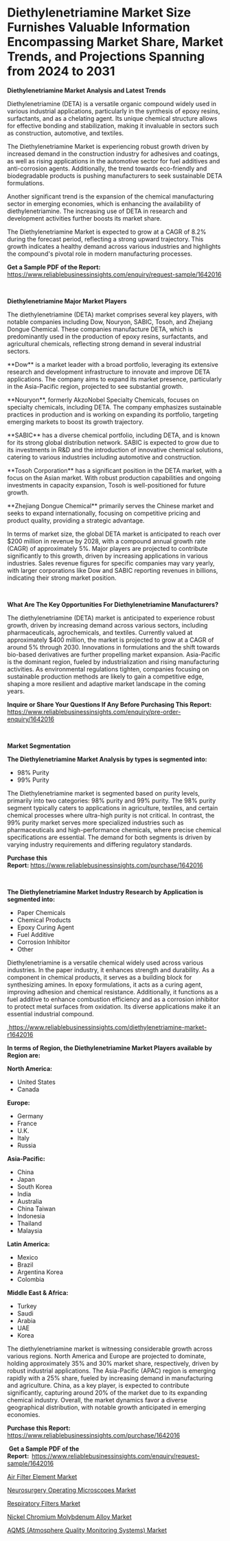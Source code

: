 <p><h1>Diethylenetriamine Market Size Furnishes Valuable Information Encompassing Market Share, Market Trends, and Projections Spanning from 2024 to 2031</h1></p><p><strong>Diethylenetriamine Market Analysis and Latest Trends</strong></p>
<p><p>Diethylenetriamine (DETA) is a versatile organic compound widely used in various industrial applications, particularly in the synthesis of epoxy resins, surfactants, and as a chelating agent. Its unique chemical structure allows for effective bonding and stabilization, making it invaluable in sectors such as construction, automotive, and textiles. </p><p>The Diethylenetriamine Market is experiencing robust growth driven by increased demand in the construction industry for adhesives and coatings, as well as rising applications in the automotive sector for fuel additives and anti-corrosion agents. Additionally, the trend towards eco-friendly and biodegradable products is pushing manufacturers to seek sustainable DETA formulations. </p><p>Another significant trend is the expansion of the chemical manufacturing sector in emerging economies, which is enhancing the availability of diethylenetriamine. The increasing use of DETA in research and development activities further boosts its market share. </p><p>The Diethylenetriamine Market is expected to grow at a CAGR of 8.2% during the forecast period, reflecting a strong upward trajectory. This growth indicates a healthy demand across various industries and highlights the compound's pivotal role in modern manufacturing processes.</p></p>
<p><strong>Get a Sample PDF of the Report:&nbsp;</strong> <a href="https://www.reliablebusinessinsights.com/enquiry/request-sample/1642016?utm_campaign=39&utm_medium=2&utm_source=Github&utm_content=ia&utm_term=10112024&utm_id=diethylenetriamine">https://www.reliablebusinessinsights.com/enquiry/request-sample/1642016</a></p>
<p>&nbsp;</p>
<p><strong>Diethylenetriamine Major Market Players</strong></p>
<p><p>The diethylenetriamine (DETA) market comprises several key players, with notable companies including Dow, Nouryon, SABIC, Tosoh, and Zhejiang Dongue Chemical. These companies manufacture DETA, which is predominantly used in the production of epoxy resins, surfactants, and agricultural chemicals, reflecting strong demand in several industrial sectors.</p><p>**Dow** is a market leader with a broad portfolio, leveraging its extensive research and development infrastructure to innovate and improve DETA applications. The company aims to expand its market presence, particularly in the Asia-Pacific region, projected to see substantial growth.</p><p>**Nouryon**, formerly AkzoNobel Specialty Chemicals, focuses on specialty chemicals, including DETA. The company emphasizes sustainable practices in production and is working on expanding its portfolio, targeting emerging markets to boost its growth trajectory.</p><p>**SABIC** has a diverse chemical portfolio, including DETA, and is known for its strong global distribution network. SABIC is expected to grow due to its investments in R&D and the introduction of innovative chemical solutions, catering to various industries including automotive and construction.</p><p>**Tosoh Corporation** has a significant position in the DETA market, with a focus on the Asian market. With robust production capabilities and ongoing investments in capacity expansion, Tosoh is well-positioned for future growth.</p><p>**Zhejiang Dongue Chemical** primarily serves the Chinese market and seeks to expand internationally, focusing on competitive pricing and product quality, providing a strategic advantage.</p><p>In terms of market size, the global DETA market is anticipated to reach over $200 million in revenue by 2028, with a compound annual growth rate (CAGR) of approximately 5%. Major players are projected to contribute significantly to this growth, driven by increasing applications in various industries. Sales revenue figures for specific companies may vary yearly, with larger corporations like Dow and SABIC reporting revenues in billions, indicating their strong market position.</p></p>
<p>&nbsp;</p>
<p><strong>What Are The Key Opportunities For Diethylenetriamine Manufacturers?</strong></p>
<p><p>The diethylenetriamine (DETA) market is anticipated to experience robust growth, driven by increasing demand across various sectors, including pharmaceuticals, agrochemicals, and textiles. Currently valued at approximately $400 million, the market is projected to grow at a CAGR of around 5% through 2030. Innovations in formulations and the shift towards bio-based derivatives are further propelling market expansion. Asia-Pacific is the dominant region, fueled by industrialization and rising manufacturing activities. As environmental regulations tighten, companies focusing on sustainable production methods are likely to gain a competitive edge, shaping a more resilient and adaptive market landscape in the coming years.</p></p>
<p><strong>Inquire or Share Your Questions If Any Before Purchasing This Report:</strong> <a href="https://www.reliablebusinessinsights.com/enquiry/pre-order-enquiry/1642016?utm_campaign=39&utm_medium=2&utm_source=Github&utm_content=ia&utm_term=10112024&utm_id=diethylenetriamine">https://www.reliablebusinessinsights.com/enquiry/pre-order-enquiry/1642016</a></p>
<p>&nbsp;</p>
<p><strong>Market Segmentation</strong></p>
<p><strong>The Diethylenetriamine Market Analysis by types is segmented into:</strong></p>
<p><ul><li>98% Purity</li><li>99% Purity</li></ul></p>
<p><p>The Diethylenetriamine market is segmented based on purity levels, primarily into two categories: 98% purity and 99% purity. The 98% purity segment typically caters to applications in agriculture, textiles, and certain chemical processes where ultra-high purity is not critical. In contrast, the 99% purity market serves more specialized industries such as pharmaceuticals and high-performance chemicals, where precise chemical specifications are essential. The demand for both segments is driven by varying industry requirements and differing regulatory standards.</p></p>
<p><strong>Purchase this Report:&nbsp;</strong><a href="https://www.reliablebusinessinsights.com/purchase/1642016?utm_campaign=39&utm_medium=2&utm_source=Github&utm_content=ia&utm_term=10112024&utm_id=diethylenetriamine">https://www.reliablebusinessinsights.com/purchase/1642016</a></p>
<p>&nbsp;</p>
<p><strong>The Diethylenetriamine Market Industry Research by Application is segmented into:</strong></p>
<p><ul><li>Paper Chemicals</li><li>Chemical Products</li><li>Epoxy Curing Agent</li><li>Fuel Additive</li><li>Corrosion Inhibitor</li><li>Other</li></ul></p>
<p><p>Diethylenetriamine is a versatile chemical widely used across various industries. In the paper industry, it enhances strength and durability. As a component in chemical products, it serves as a building block for synthesizing amines. In epoxy formulations, it acts as a curing agent, improving adhesion and chemical resistance. Additionally, it functions as a fuel additive to enhance combustion efficiency and as a corrosion inhibitor to protect metal surfaces from oxidation. Its diverse applications make it an essential industrial compound.</p></p>
<p><a href="https://www.reliablebusinessinsights.com/diethylenetriamine-market-r1642016?utm_campaign=39&utm_medium=2&utm_source=Github&utm_content=ia&utm_term=10112024&utm_id=diethylenetriamine">&nbsp;https://www.reliablebusinessinsights.com/diethylenetriamine-market-r1642016</a></p>
<p><strong>In terms of Region, the Diethylenetriamine Market Players available by Region are:</strong></p>
<p>
    <p> <strong> North America: </strong>
        <ul>
            <li>United States</li>
            <li>Canada</li>
        </ul>
        </p> 
    <p> <strong> Europe: </strong>
        <ul>
            <li>Germany</li>
            <li>France</li>
            <li>U.K.</li>
            <li>Italy</li>
            <li>Russia</li>
        </ul>
        </p> 
    <p> <strong> Asia-Pacific: </strong>
        <ul>
            <li>China</li>
            <li>Japan</li>
            <li>South Korea</li>
            <li>India</li>
            <li>Australia</li>
            <li>China Taiwan</li>
            <li>Indonesia</li>
            <li>Thailand</li>
            <li>Malaysia</li>
        </ul>
        </p> 
    <p> <strong> Latin America: </strong>
        <ul>
            <li>Mexico</li>
            <li>Brazil</li>
            <li>Argentina Korea</li>
            <li>Colombia</li>
        </ul>
        </p> 
    <p> <strong> Middle East & Africa: </strong>
        <ul>
            <li>Turkey</li>
            <li>Saudi</li>
            <li>Arabia</li>
            <li>UAE</li>
            <li>Korea</li>
        </ul>
    </p>
    </p>
<p><p>The diethylenetriamine market is witnessing considerable growth across various regions. North America and Europe are projected to dominate, holding approximately 35% and 30% market share, respectively, driven by robust industrial applications. The Asia-Pacific (APAC) region is emerging rapidly with a 25% share, fueled by increasing demand in manufacturing and agriculture. China, as a key player, is expected to contribute significantly, capturing around 20% of the market due to its expanding chemical industry. Overall, the market dynamics favor a diverse geographical distribution, with notable growth anticipated in emerging economies.</p></p>
<p><strong>Purchase this Report: </strong><a href="https://www.reliablebusinessinsights.com/purchase/1642016?utm_campaign=39&utm_medium=2&utm_source=Github&utm_content=ia&utm_term=10112024&utm_id=diethylenetriamine">https://www.reliablebusinessinsights.com/purchase/1642016</a></p>
<p>&nbsp;<strong>Get a Sample PDF of the Report:&nbsp;&nbsp;</strong><a href="https://www.reliablebusinessinsights.com/enquiry/request-sample/1642016?utm_campaign=39&utm_medium=2&utm_source=Github&utm_content=ia&utm_term=10112024&utm_id=diethylenetriamine">https://www.reliablebusinessinsights.com/enquiry/request-sample/1642016</a></p>
<p><strong></strong></p>
<p><p><a href="https://github.com/mac1evjen/Market-Research-Report-List-1/blob/main/air-filter-element-market.md?utm_campaign=39&utm_medium=2&utm_source=Github&utm_content=ia&utm_term=10112024&utm_id=diethylenetriamine">Air Filter Element Market</a></p><p><a href="https://issuu.com/reportprime-2/docs/neurosurgery-operating-microscopes-_8695ebfb9f2393?utm_campaign=39&utm_medium=2&utm_source=Github&utm_content=ia&utm_term=10112024&utm_id=diethylenetriamine">Neurosurgery Operating Microscopes Market</a></p><p><a href="https://issuu.com/reportprime-2/docs/respiratory-filters-market-size-203_0191483287de25?utm_campaign=39&utm_medium=2&utm_source=Github&utm_content=ia&utm_term=10112024&utm_id=diethylenetriamine">Respiratory Filters Market</a></p><p><a href="https://github.com/hegwervaemeruk/Market-Research-Report-List-1/blob/main/nickel-chromium-molybdenum-alloy-market.md?utm_campaign=39&utm_medium=2&utm_source=Github&utm_content=ia&utm_term=10112024&utm_id=diethylenetriamine">Nickel Chromium Molybdenum Alloy Market</a></p><p><a href="https://www.linkedin.com/pulse/analyzing-global-aqms-atmosphere-quality-monitoring-systems-4kl6c?utm_campaign=39&utm_medium=2&utm_source=Github&utm_content=ia&utm_term=10112024&utm_id=diethylenetriamine">AQMS (Atmosphere Quality Monitoring Systems) Market</a></p></p>